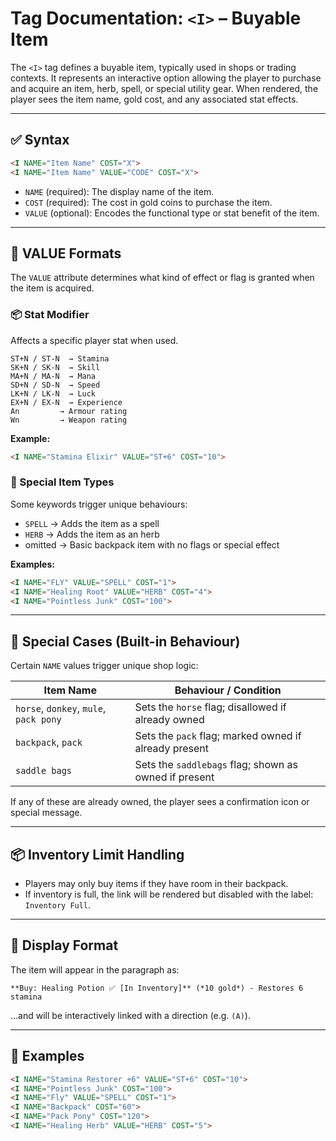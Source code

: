 # Tag Documentation: `<I>` – Buyable Item

The `<I>` tag defines a buyable item, typically used in shops or trading contexts. It represents an interactive option allowing the player to purchase and acquire an item, herb, spell, or special utility gear. When rendered, the player sees the item name, gold cost, and any associated stat effects.

---

## ✅ Syntax

```html
<I NAME="Item Name" COST="X">
<I NAME="Item Name" VALUE="CODE" COST="X">
```

- `NAME` (required): The display name of the item.
- `COST` (required): The cost in gold coins to purchase the item.
- `VALUE` (optional): Encodes the functional type or stat benefit of the item.

---

## 🧪 VALUE Formats

The `VALUE` attribute determines what kind of effect or flag is granted when the item is acquired.

### 📦 Stat Modifier
Affects a specific player stat when used.

```
ST+N / ST-N  → Stamina
SK+N / SK-N  → Skill
MA+N / MA-N  → Mana
SD+N / SD-N  → Speed
LK+N / LK-N  → Luck
EX+N / EX-N  → Experience
An         → Armour rating
Wn         → Weapon rating
```

**Example:**
```html
<I NAME="Stamina Elixir" VALUE="ST+6" COST="10">
```

### 🔮 Special Item Types

Some keywords trigger unique behaviours:

- `SPELL` → Adds the item as a spell
- `HERB` → Adds the item as an herb
- omitted → Basic backpack item with no flags or special effect

**Examples:**
```html
<I NAME="FLY" VALUE="SPELL" COST="1">
<I NAME="Healing Root" VALUE="HERB" COST="4">
<I NAME="Pointless Junk" COST="100">
```

---

## 🧰 Special Cases (Built-in Behaviour)

Certain `NAME` values trigger unique shop logic:

| Item Name        | Behaviour / Condition                                          |
|------------------|----------------------------------------------------------------|
| `horse`, `donkey`, `mule`, `pack pony` | Sets the `horse` flag; disallowed if already owned |
| `backpack`, `pack`     | Sets the `pack` flag; marked owned if already present       |
| `saddle bags`          | Sets the `saddlebags` flag; shown as owned if present       |

If any of these are already owned, the player sees a confirmation icon or special message.

---

## 📦 Inventory Limit Handling

- Players may only buy items if they have room in their backpack.
- If inventory is full, the link will be rendered but disabled with the label: `Inventory Full`.

---

## 💬 Display Format

The item will appear in the paragraph as:

```
**Buy: Healing Potion ✅ [In Inventory]** (*10 gold*) - Restores 6 stamina
```

…and will be interactively linked with a direction (e.g. `(A)`).

---

## 🧪 Examples

```html
<I NAME="Stamina Restorer +6" VALUE="ST+6" COST="10">
<I NAME="Pointless Junk" COST="100">
<I NAME="Fly" VALUE="SPELL" COST="1">
<I NAME="Backpack" COST="60">
<I NAME="Pack Pony" COST="120">
<I NAME="Healing Herb" VALUE="HERB" COST="5">
```
